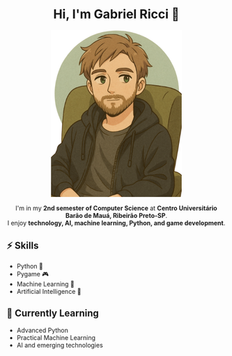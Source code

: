 <div align="center">

# Hi, I'm Gabriel Ricci 👋
<img src="avatar_image.png" alt="avatar_image" width="300"/>
</div>
<div align="center">

I'm in my **2nd semester of Computer Science** at **Centro Universitário Barão de Mauá, Ribeirão Preto-SP**.  
I enjoy **technology, AI, machine learning, Python, and game development**.

</div>

## ⚡ Skills
- Python 🐍
- Pygame 🎮
- Machine Learning 🤖
- Artificial Intelligence 🧠

## 🌱 Currently Learning
- Advanced Python
- Practical Machine Learning
- AI and emerging technologies
